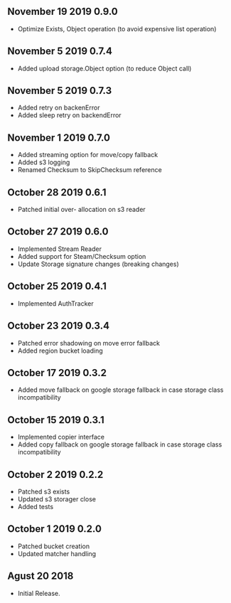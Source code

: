 ## November 19 2019 0.9.0
  * Optimize Exists, Object operation (to avoid expensive list operation)
  
## November 5 2019 0.7.4
  * Added upload storage.Object option (to reduce Object call)
  
## November 5 2019 0.7.3
  * Added retry on backenError
  * Added sleep retry on backendError
  
## November 1 2019 0.7.0
 * Added streaming option for move/copy fallback
 * Added s3 logging
 * Renamed Checksum to SkipChecksum reference
 
## October 28 2019 0.6.1
  * Patched initial over- allocation on s3 reader
  
## October 27 2019 0.6.0
  * Implemented Stream Reader
  * Added support for Steam/Checksum option
  * Update Storage signature changes (breaking changes)

## October 25 2019 0.4.1
  * Implemented AuthTracker
  
## October 23 2019 0.3.4
  * Patched error shadowing on move error fallback
  * Added region bucket loading 

## October 17 2019 0.3.2
  * Added move fallback on google storage fallback in case storage class incompatibility
  
## October 15 2019 0.3.1
  * Implemented copier interface
  * Added copy fallback on google storage fallback in case storage class incompatibility  

## October 2 2019 0.2.2
  * Patched s3 exists
  * Updated s3 storager close
  * Added tests

## October 1 2019 0.2.0

  * Patched bucket creation
  * Updated matcher handling
  
  
  
## Agust 20 2018

  * Initial Release.


